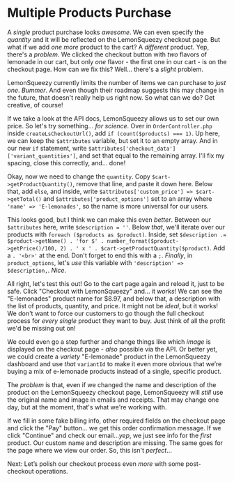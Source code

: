 # Multiple Products Purchase

A *single* product purchase looks *awesome*. We can even specify the *quantity*
and it will be reflected on the LemonSqueezy checkout page. But what if we add
*one more* product to the cart? A *different* product. Yep, there's a *problem*.
We clicked the checkout button with *two* flavors of lemonade in our cart, but
only *one* flavor - the first one in our cart - is on the checkout page. How can
we fix this? Well... there's a *slight* problem.

LemonSqueezy currently limits the number of items we can purchase to *just one*.
*Bummer*. And even though their roadmap suggests this may change in the future,
that doesn't really help us right now. So what can we do? Get creative, of
course!

If we take a look at the API docs, LemonSqueezy allows us to set our own price.
So let's try something... *for science*. Over in `OrderController.php` inside
`createLsCheckoutUrl()`, add `if (count($products) === 1)`. Up here, we can keep
the `$attributes` variable, but set it to an empty array. And in our new `if`
statement, write `$attributes['checkout_data']['variant_quantities']`, and set
that equal to the remaining array. I'll fix my spacing, close this correctly,
and... done!

Okay, now we need to change the `quantity`. Copy `$cart->getProductQuantity()`,
remove that line, and paste it down here. Below that, add `else`, and inside,
write `$attributes['custom_price'] => $cart->getTotal()` and
`$attributes['product_options']` set to an array where
`'name' => 'E-lemonades'`, so the name is more universal for our users.

This looks good, but I think we can make this even *better*. Between our
`$attributes` here, write `$description = ''`. Below *that*, we'll iterate over
our products with `foreach ($products as $product)`. Inside, set
`$description .= $product->getName() . 'for $' .
number_format($product->getPrice()/100, 2) . ' x ' .
$cart->getProductQuantity($product)`.
Add a `. '<br>'` at the end. Don't forget to end this with a `;`.
*Finally*, in `product_options`, let's *use* this variable with
`'description' => $description,`. *Nice*.

All right, let's test this out! Go to the cart page again and reload it, just to
be safe. Click "Checkout with LemonSqueezy" and... it *works*! We can see the
"E-lemonades" product name for $8.97, and below that, a description with the list
of products, quantity, and price. It might not be *ideal*, but it works! We
don't want to force our customers to go though the full checkout process for
*every* *single* product they want to buy. Just think of all the profit we'd be
missing out on!

We could even go a step further and change things like which *image* is
displayed on the checkout page - *also* possible via the API. Or better yet, we
could create a *variety* "E-lemonade" product in the LemonSqueezy dashboard and
use *that* `variantId` to make it even more obvious that we’re buying a mix of
e-lemonade products instead of a single, specific product.

The *problem* is that, even if we changed the name and description of the
product on the LemonSqueezy checkout page, LemonSqueezy will *still* use the
original name and image in emails and receipts. That may change one day, but at
the moment, that's what we're working with.

If we fill in some fake billing info, other required fields on the checkout
page and click the "Pay" button... we get this order confirmation message. If we
click "Continue" and check our email...*yep*, we just see info for the *first*
product. Our custom name and description are missing. The same goes for the page
where we view our order. So, this isn't *perfect*...

Next: Let’s polish our checkout process even *more* with some post-checkout
operations.
